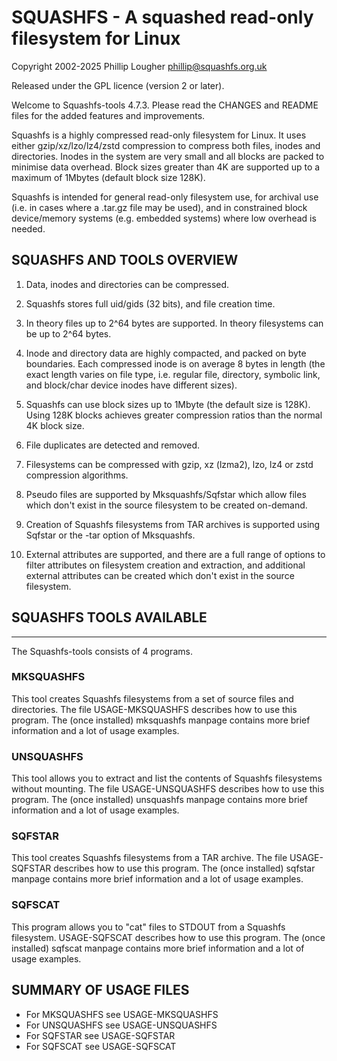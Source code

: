 # SQUASHFS - A squashed read-only filesystem for Linux

Copyright 2002-2025 Phillip Lougher <phillip@squashfs.org.uk>

Released under the GPL licence (version 2 or later).

Welcome to Squashfs-tools 4.7.3.  Please read the CHANGES and README files for the added features and improvements.

Squashfs is a highly compressed read-only filesystem for Linux.  It uses either gzip/xz/lzo/lz4/zstd compression to compress both files, inodes and directories.  Inodes in the system are very small and all blocks are packed to minimise data overhead. Block sizes greater than 4K are supported up to a maximum of 1Mbytes (default block size 128K).

Squashfs is intended for general read-only filesystem use, for archival use (i.e. in cases where a .tar.gz file may be used), and in constrained block device/memory systems (e.g. embedded systems) where low overhead is
needed.

## SQUASHFS AND TOOLS OVERVIEW

1. Data, inodes and directories can be compressed.

2. Squashfs stores full uid/gids (32 bits), and file creation time.

3. In theory files up to 2^64 bytes are supported.  In theory filesystems can be up to 2^64 bytes.

4. Inode and directory data are highly compacted, and packed on byte boundaries.  Each compressed inode is on average 8 bytes in length (the exact length varies on file type, i.e. regular file, directory, symbolic link, and block/char device inodes have different sizes).

5. Squashfs can use block sizes up to 1Mbyte (the default size is 128K).  Using 128K blocks achieves greater compression ratios than the normal 4K block size.

6. File duplicates are detected and removed.

7. Filesystems can be compressed with gzip, xz (lzma2), lzo, lz4 or zstd compression algorithms.

8. Pseudo files are supported by Mksquashfs/Sqfstar which allow files which don't exist in the source filesystem to be created on-demand.

9. Creation of Squashfs filesystems from TAR archives is supported using Sqfstar or the -tar option of Mksquashfs.

10. External attributes are supported, and there are a full range of options to filter attributes on filesystem creation and extraction, and additional external attributes can be created which don't exist in the source filesystem.


## SQUASHFS TOOLS AVAILABLE
---------------------------

The Squashfs-tools consists of 4 programs.

### MKSQUASHFS

This tool creates Squashfs filesystems from a set of source files and directories.  The file USAGE-MKSQUASHFS describes how to use this program.  The (once installed) mksquashfs manpage contains more brief information and a lot of usage examples.

### UNSQUASHFS

This tool allows you to extract and list the contents of Squashfs filesystems without mounting.  The file USAGE-UNSQUASHFS describes how to use this program.  The (once installed) unsquashfs manpage contains more brief information and a lot of usage examples.

### SQFSTAR

This tool creates Squashfs filesystems from a TAR archive.  The file USAGE-SQFSTAR describes how to use this program.  The (once installed) sqfstar manpage contains more brief information and a lot of usage examples.

### SQFSCAT

This program allows you to "cat" files to STDOUT from a Squashfs filesystem.  USAGE-SQFSCAT describes how to use this program.  The (once installed) sqfscat manpage contains more brief information and a lot of usage examples.

## SUMMARY OF USAGE FILES

- For MKSQUASHFS see USAGE-MKSQUASHFS
- For UNSQUASHFS see USAGE-UNSQUASHFS
- For SQFSTAR see USAGE-SQFSTAR
- For SQFSCAT see USAGE-SQFSCAT
